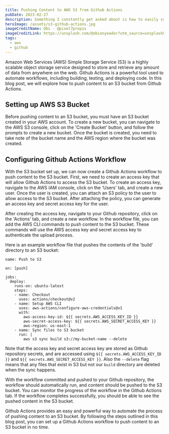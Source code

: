 ```yaml
---
title: Pushing Content to AWS S3 from Github Actions
pubDate: 2023-02-27
description: Something I constantly get asked about is how to easily sync data between Github Actions and AWS S3 so lets explore how to create a bucket and sync some content to it from your Actions.
heroImage: /assets/s3-github-actions.jpg
imageCreditName: Obi - @pixel7propix
imageCreditLink: https://unsplash.com/@obionyeador?utm_source=unsplash&utm_medium=referral&utm_content=creditCopyText
tags:
  - aws
  - github
---
```


Amazon Web Services (AWS) Simple Storage Service (S3) is a highly scalable object storage service designed to store and retrieve any amount of data from anywhere on the web. Github Actions is a powerful tool used to automate workflows, including building, testing, and deploying code. In this blog post, we will explore how to push content to an S3 bucket from Github Actions.

## Setting up AWS S3 Bucket

Before pushing content to an S3 bucket, you must have an S3 bucket created in your AWS account. To create a new bucket, you can navigate to the AWS S3 console, click on the 'Create Bucket' button, and follow the prompts to create a new bucket. Once the bucket is created, you need to take note of the bucket name and the AWS region where the bucket was created.

## Configuring Github Actions Workflow

With the S3 bucket set up, we can now create a Github Actions workflow to push content to the S3 bucket. First, we need to create an access key that will allow Github Actions to access the S3 bucket. To create an access key, navigate to the AWS IAM console, click on the 'Users' tab, and create a new user. Once the user is created, you can attach an S3 policy to the user to allow access to the S3 bucket. After attaching the policy, you can generate an access key and secret access key for the user.

After creating the access key, navigate to your Github repository, click on the 'Actions' tab, and create a new workflow. In the workflow file, you can add the AWS CLI commands to push content to the S3 bucket. These commands will use the AWS access key and secret access key to authenticate the upload process.

Here is an example workflow file that pushes the contents of the 'build' directory to an S3 bucket:

```
name: Push to S3

on: [push]

jobs:
  deploy:
    runs-on: ubuntu-latest
    steps:
    - name: Checkout
      uses: actions/checkout@v2
    - name: Setup AWS CLI
      uses: aws-actions/configure-aws-credentials@v1
      with:
        aws-access-key-id: ${{ secrets.AWS_ACCESS_KEY_ID }}
        aws-secret-access-key: ${{ secrets.AWS_SECRET_ACCESS_KEY }}
        aws-region: us-east-1
    - name: Sync files to S3 bucket
      run: |
        aws s3 sync build s3://my-bucket-name --delete

```

Note that the access key and secret access key are stored as Github repository secrets, and are accessed using `${{ secrets.AWS_ACCESS_KEY_ID }}` and `${{ secrets.AWS_SECRET_ACCESS_KEY }}`. Also the `--delete` flag means that any files that exist in S3 but not our `build` directory are deleted when the sync happens.

With the workflow committed and pushed to your Github repository, the workflow should automatically run, and content should be pushed to the S3 bucket. You can monitor the progress of the workflow in the Github Actions tab. If the workflow completes successfully, you should be able to see the pushed content in the S3 bucket.

Github Actions provides an easy and powerful way to automate the process of pushing content to an S3 bucket. By following the steps outlined in this blog post, you can set up a Github Actions workflow to push content to an S3 bucket in no time.
